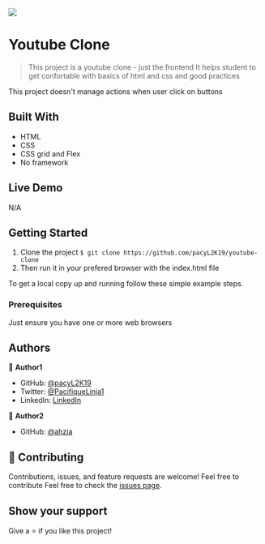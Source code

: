 ![](https://img.shields.io/badge/Microverse-blueviolet)

# Youtube Clone

> This project is a youtube clone - just the frontend
> It helps student to get confortable with basics of html and css and good practices

This project doesn't manage actions when user click on buttons

## Built With

- HTML
- CSS
- CSS grid and Flex
- No framework

## Live Demo

N/A


## Getting Started

1. Clone the project 
  `$ git clone https://github.com/pacyL2K19/youtube-clone `
2. Then run it in your prefered browser with the index.html file

To get a local copy up and running follow these simple example steps.

### Prerequisites

Just ensure you have one or more web browsers

## Authors

👤 **Author1**

- GitHub: [@pacyL2K19](https://github.com/pacyL2K19)
- Twitter: [@PacifiqueLinja1](https://twitter.com/PacifiqueLinja1)
- LinkedIn: [LinkedIn](https://www.linkedin.com/in/pacifique-linjanja-2a565517b/)

👤 **Author2**

- GitHub: [@ahzia](https://github.com/ahzia)

## 🤝 Contributing

Contributions, issues, and feature requests are welcome!
Feel free to contribute 
Feel free to check the [issues page](issues/).

## Show your support

Give a ⭐️ if you like this project!



